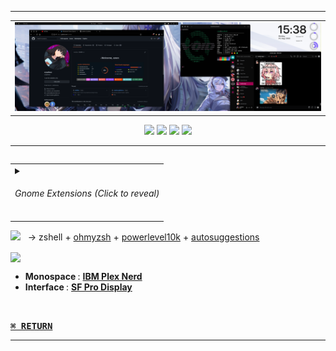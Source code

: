 ** **
<table><tr><td><img src="/images/2022-08-01-overlord.png"></td></tr></table>

<div align="center">
<a href="https://www.pling.com/p/1661959"><img src="https://img.shields.io/static/v1?label=GTK3&message=Colloid&color=222222&labelColor=7F2B7B&style=for-the-badge&logo=gtk&logoColor=white"></a>
<a href="https://github.com/lassekongo83/adw-colors/blob/main/themes/alpha-mac/gtk.css"><img src="https://img.shields.io/static/v1?label=GTK4&message=Adw-colors&color=222222&labelColor=7F2B7B&style=for-the-badge&logo=gtk&logoColor=white"></a>
<a href="https://www.pling.com/p/1405756"><img src="https://img.shields.io/static/v1?label=ICONS&message=WhiteSur&color=222222&labelColor=7F2B7B&style=for-the-badge&logo=gtk&logoColor=white"></a>
<a href="https://www.pling.com/p/1690782"><img src="https://img.shields.io/static/v1?label=CURSORS&message=Phinger&color=222222&labelColor=7F2B7B&style=for-the-badge&logo=gtk&logoColor=white"></a>
</div>

** **

<table align="right">
  <tr>
  <td>
  <details>
    <summary><h6>Gnome Extensions<i> (Click to reveal)</i></h6></summary>
  <ul>
    <li><a href="https://extensions.gnome.org/extension/615/appindicator-support/">Appindicator support</a></li>
    <li><a href="https://extensions.gnome.org/extension/3843/just-perfection/">Just Perfection</a></li>
    <li><a href="https://extensions.gnome.org/extension/4693/rounded-system-menu-buttons/">Rounded System Menu Buttons</a></li>
    <li><a href="https://extensions.gnome.org/extension/906/sound-output-device-chooser/">Sound Input & Output Device Chooser</a></li>
    <li><a href="https://extensions.gnome.org/extension/19/user-themes/">User Themes</a></li>
    <li><a href="https://extensions.gnome.org/extension/3952/workspace-indicator/">Workspace indicator</a></li>
    <li><a href="https://extensions.gnome.org/extension/7/removable-drive-menu/">Removable Drive Menu</a></li>
    <li><a href="https://extensions.gnome.org/extension/2741/remove-alttab-delay-v2/">Remove Alt+Tab Delay</a></li>
    <li><a href="https://extensions.gnome.org/extension/3193/blur-my-shell/">Blur My Shell</a></li>
    <br></br>
  </ul>
  </details>
  </td>
  </tr>
</table>

<div><img src="https://img.shields.io/static/v1?label=&message=shell&color=222222&labelColor=179C7D&style=flat-square&logo=powershell&logoColor=white" height="24"> &nbsp; → zshell + <a href="https://ohmyz.sh/">ohmyzsh</a> + <a href="https://github.com/romkatv/powerlevel10k">powerlevel10k</a> + <a href="https://github.com/zsh-users/zsh-autosuggestions">autosuggestions</a></div>

<img src="https://img.shields.io/static/v1?label=&message=fonts&color=222222&labelColor=179C7D&style=flat-square&logo=adobefonts&logoColor=white" height="24" align="center"> &nbsp; 
<ul>
  <li><b>Monospace </b>: <a href="https://www.nerdfonts.com/font-downloads"><b>IBM Plex Nerd</b></a></li>
  <li><b>Interface </b>: <a href="https://www.cufonfonts.com/font/sf-pro-display"><b>SF Pro Display</b></a></li>
</ul>

</br>

<a href="https://github.com/czarhex/dotfiles#readme"><kbd><b>⌘ RETURN</b></kbd></a>
** **
